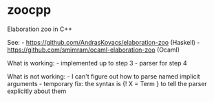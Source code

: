 # zoocpp
Elaboration zoo in C++

See:
    - https://github.com/AndrasKovacs/elaboration-zoo (Haskell)
    - https://github.com/smimram/ocaml-elaboration-zoo (Ocaml)

What is working:
    - implemented up to step 3
    - parser for step 4

What is not working:
    - I can't figure out how to parse named implicit arguments
        - temporary fix: the syntax is {! X = Term } to tell the parser explicitly about them

